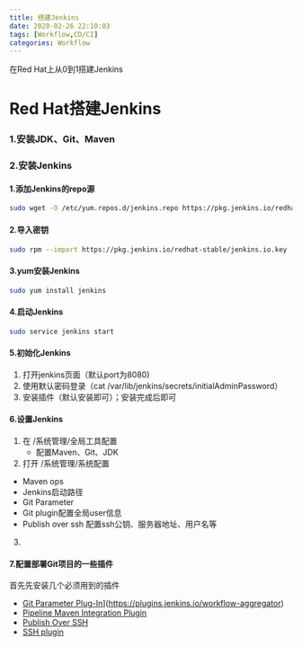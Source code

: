 ```yaml
---
title: 搭建Jenkins
date: 2020-02-26 22:10:03
tags: [Workflow,CD/CI]
categories: Workflow
---
```

在Red Hat上从0到1搭建Jenkins

<!-- more -->

# Red Hat搭建Jenkins

### 1.安装JDK、Git、Maven

### 2.安装Jenkins

#### 1.添加Jenkins的repo源

```bash
sudo wget -O /etc/yum.repos.d/jenkins.repo https://pkg.jenkins.io/redhat-stable/jenkins.repo
```

#### 2.导入密钥

```bash
sudo rpm --import https://pkg.jenkins.io/redhat-stable/jenkins.io.key
```

#### 3.yum安装Jenkins

```bash
sudo yum install jenkins
```

#### 4.启动Jenkins

```bash
sudo service jenkins start
```

#### 5.初始化Jenkins

1. 打开jenkins页面（默认port为8080)
2. 使用默认密码登录（cat /var/lib/jenkins/secrets/initialAdminPassword）
3. 安装插件（默认安装即可）；安装完成后即可

#### 6.设置Jenkins

1. 在 /系统管理/全局工具配置
   - 配置Maven、Git、JDK
2.  打开 /系统管理/系统配置
   - Maven ops
   - Jenkins启动路径
   - Git Parameter
   - Git plugin配置全局user信息
   - Publish over ssh 配置ssh公钥、服务器地址、用户名等
3. 

#### 7.配置部署Git项目的一些插件

首先先安装几个必须用到的插件

- [Git Parameter Plug-In](https://plugins.jenkins.io/git-parameter)](https://plugins.jenkins.io/workflow-aggregator)
- [Pipeline Maven Integration Plugin](https://plugins.jenkins.io/pipeline-maven)
- [Publish Over SSH](https://plugins.jenkins.io/publish-over-ssh)
- [SSH plugin](https://plugins.jenkins.io/ssh)